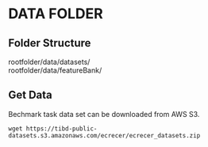<!--
 * @Author: Zhenkun Shi
 * @Date: 2022-04-26 20:41:28
 * @LastEditors: Zhenkun Shi
 * @LastEditTime: 2022-04-27 09:59:04
 * @FilePath: /DMLF/data/README.md
 * @Description: 
 * 
 * Copyright (c) 2022 by tibd, All Rights Reserved. 
-->

# DATA FOLDER

## Folder Structure

rootfolder/data/datasets/    
rootfolder/data/featureBank/

## Get Data

Bechmark task data set can be downloaded from AWS S3.

```
wget https://tibd-public-datasets.s3.amazonaws.com/ecrecer/ecrecer_datasets.zip
```
